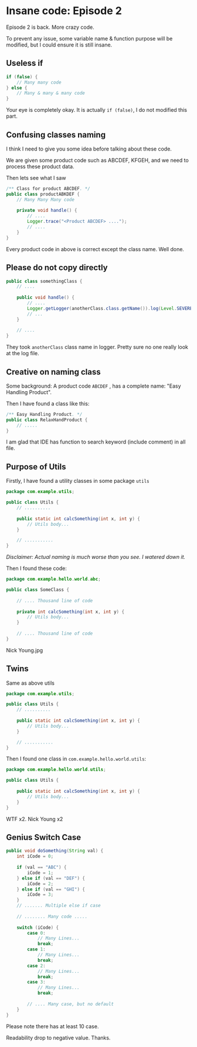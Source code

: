 # Insane code: Episode 2

Episode 2 is back. More crazy code.

To prevent any issue, some variable name & function purpose will be modified, but I could ensure it is still insane.

## Useless if

``` java
if (false) {
	// Many many code
} else {
	// Many & many & many code
}
```

Your eye is completely okay. It is actually `if (false)`, I do not modified this part.

## Confusing classes naming

I think I need to give you some idea before talking about these code.

We are given some product code such as ABCDEF, KFGEH, and we need to process these product data.

Then lets see what I saw

```java
/** Class for product ABCDEF. */
public class productABKDEF {
	// Many Many Many code
	
	private void handle() {
		// ....
		Logger.trace("<Product ABCDEF> ....");
		// ....
	}
}
```

Every product code in above is correct except the class name. Well done.

## Please do not copy directly

```java
public class somethingClass {
	// ....
	
	public void handle() {
		// ....
		Logger.getLogger(anotherClass.class.getName()).log(Level.SEVERE, null, ex);
		// ... 
	}
	
	// ....
}
```

They took `anotherClass` class name in logger. Pretty sure no one really look at the log file.

## Creative on naming class

Some background: A product code `ABCDEF` , has a complete name: "Easy Handling Product".

Then I have found a class like this:

```java
/** Easy Handling Product. */
public class RelaxHandProduct {
	// .....
}
```

I am glad that IDE has function to search keyword (include comment) in all file.

## Purpose of Utils

Firstly, I have found a utility classes in some package `utils`

```java
package com.example.utils;

public class Utils {
	// ..........
	
	public static int calcSomething(int x, int y) {
		// Utils body...
	}

	// ...........
}
```

*Disclaimer: Actual naming is much worse than you see. I watered down it.*

Then I found these code:

```java
package com.example.hello.world.abc;

public class SomeClass {
	
	// .... Thousand line of code
	
	private int calcSomething(int x, int y) {
		// Utils body...
	}
	
	// .... Thousand line of code
}
```

Nick Young.jpg

## Twins

Same as above utils

```java
package com.example.utils;

public class Utils {
	// ..........
	
	public static int calcSomething(int x, int y) {
		// Utils body...
	}

	// ...........
}
```

Then I found one class in `com.example.hello.world.utils`:

```java
package com.example.hello.world.utils;

public class Utils {
		
	public static int calcSomething(int x, int y) {
		// Utils body...
	}
}
```

WTF x2. Nick Young x2

## Genius Switch Case

```java
public void doSomething(String val) {
	int iCode = 0;
	
	if (val == "ABC") {
		iCode = 1;
	} else if (val == "DEF") {
		iCode = 2;
	} else if (val == "GHI") {
		iCode = 3;
	} 
	// ....... Multiple else if case
	
	// ........ Many code .....
 
 	switch (iCode) {
 		case 0:
 			// Many Lines...
 			break;
 		case 1:
			// Many Lines...
 			break;
 		case 2:
 			// Many Lines...
 			break;
 		case 3:
 			// Many Lines...
 			break;
 			
 		// .... Many case, but no default
 	}
}
```

Please note there has at least 10 case.

Readability drop to negative value. Thanks.
